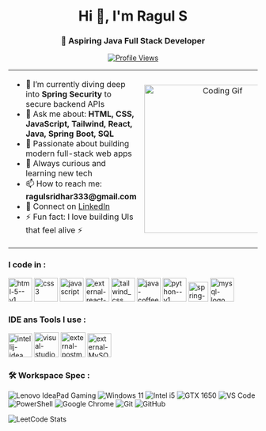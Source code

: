 <h1 align="center">Hi 👋, I'm Ragul S</h1>
<h3 align="center">🚀 Aspiring Java Full Stack Developer</h3>


<p align="center">
  <a href="https://github.com/RagulSridhar" target="_blank">
    <img src="https://komarev.com/ghpvc/?username=RagulSridhar&label=Profile%20views&color=0e75b6&style=flat" alt="Profile Views" />
  </a>
</p>




<table border="0">
  <tr>
    <td width="60%">
      <ul>
        <li>🌱 I’m currently diving deep into <strong>Spring Security</strong> to secure backend APIs</li>
        <li>💬 Ask me about: <strong>HTML, CSS, JavaScript, Tailwind, React, Java, Spring Boot, SQL</strong></li>
        <li>🎯 Passionate about building modern full-stack web apps</li>
        <li>🧠 Always curious and learning new tech</li>
        <li>📫 How to reach me: <strong>ragulsridhar333@gmail.com</strong></li>
        <li>🔗 Connect on <a href="https://www.linkedin.com/in/ragul-s-a58968282/" target="_blank">LinkedIn</a></li>
        <li>⚡ Fun fact: I love building UIs that feel alive ⚡</li>
      </ul>
    </td>
    <td width="40%" align="center">
      <img src="https://cdn.dribbble.com/users/5690231/screenshots/16191500/media/4fbd0ec22f13a3521bb37cc5fe8b1cb3.gif" width="300" alt="Coding Gif" />
    </td>
  </tr>
</table>



<h3 align="left">I code in :</h3>
<p align="left"> 
<img width="48" height="48" src="https://img.icons8.com/color/48/html-5--v1.png" alt="html-5--v1"/>
  <img width="48" height="48" src="https://img.icons8.com/color/48/css3.png" alt="css3"/>
  <img width="48" height="48" src="https://img.icons8.com/fluency/48/javascript.png" alt="javascript"/>
  <img width="48" height="48" src="https://img.icons8.com/external-tal-revivo-color-tal-revivo/48/external-react-a-javascript-library-for-building-user-interfaces-logo-color-tal-revivo.png" alt="external-react-a-javascript-library-for-building-user-interfaces-logo-color-tal-revivo"/>
  <img width="48" height="48" src="https://img.icons8.com/color/48/tailwind_css.png" alt="tailwind_css"/>
  <img width="48" height="48" src="https://img.icons8.com/color/48/java-coffee-cup-logo.png" alt="java-coffee-cup-logo"/>
  <img width="48" height="48" src="https://img.icons8.com/color/48/python--v1.png" alt="python--v1"/>
  <img width="40" height="40" src="https://img.icons8.com/office/40/spring-logo.png" alt="spring-logo"/>
 <img width="48" height="48" src="https://img.icons8.com/color/48/mysql-logo.png" alt="mysql-logo"/>
</p>

<h3 align="left">IDE ans Tools I use :</h3>
<p align="left"> 
<img width="48" height="48" src="https://img.icons8.com/color/48/intellij-idea.png" alt="intellij-idea"/>
<img width="50" height="50" src="https://img.icons8.com/fluency/50/visual-studio-code-2019.png" alt="visual-studio-code-2019"/>
<img width="50" height="50" src="https://img.icons8.com/external-tal-revivo-color-tal-revivo/50/external-postman-is-the-only-complete-api-development-environment-logo-color-tal-revivo.png" alt="external-postman-is-the-only-complete-api-development-environment-logo-color-tal-revivo"/>
  <img width="48" height="48" src="https://img.icons8.com/external-those-icons-flat-those-icons/48/external-MySQL-programming-and-development-those-icons-flat-those-icons.png" alt="external-MySQL-programming-and-development-those-icons-flat-those-icons"/>
 </p>

<h3 align="left">🛠️ Workspace Spec :</h3>
<p align="left">
  <img src="https://img.shields.io/badge/Laptop-Lenovo_IdeaPad_Gaming-0b0b0b?style=flat-square&logo=lenovo&logoColor=white" alt="Lenovo IdeaPad Gaming" />
  <img src="https://img.shields.io/badge/OS-Windows_11-0078D6?style=flat-square&logo=windows&logoColor=white" alt="Windows 11" />
  <img src="https://img.shields.io/badge/Processor-Intel_Core_i5-0071C5?style=flat-square&logo=intel&logoColor=white" alt="Intel i5" />
  <img src="https://img.shields.io/badge/GPU-NVIDIA_GTX_1650-76B900?style=flat-square&logo=nvidia&logoColor=white" alt="GTX 1650" />
  <img src="https://img.shields.io/badge/Editor-VS_Code-007ACC?style=flat-square&logo=visual-studio-code&logoColor=white" alt="VS Code" />
  <img src="https://img.shields.io/badge/Terminal-PowerShell-5391FE?style=flat-square&logo=powershell&logoColor=white" alt="PowerShell" />
  <img src="https://img.shields.io/badge/Browser-Chrome-4285F4?style=flat-square&logo=google-chrome&logoColor=white" alt="Google Chrome" />
  <img src="https://img.shields.io/badge/Version_Control-Git-F05032?style=flat-square&logo=git&logoColor=white" alt="Git" />
  <img src="https://img.shields.io/badge/Cloud-GitHub-181717?style=flat-square&logo=github&logoColor=white" alt="GitHub" />
</p>


![LeetCode Stats](https://leetcard.jacoblin.cool/ragulsridhar333?theme=dark&font=Hahmlet)
